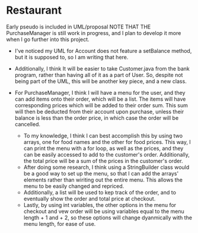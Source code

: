 # Restaurant

Early pseudo is included in UML/proposal
  NOTE THAT THE PurchaseManager is still work in progress, and I plan to develop it more when I go further into this project.

  - I've noticed my UML for Account does not feature a setBalance method, but it is supposed to, so I am writing that here.

  - Additionally, I think It will be easier to take Customer.java from the bank program, rather than having all of it as a part of User. So, despite not being part of the UML, this will be another key piece, and a new class.

  - For PurchaseManager, I think I will have a menu for the user, and they can add items onto their order, which will be a list. The items will have corresponding prices which will be added to their order sum. This sum will then be deducted from their account upon purchase, unless their balance is less than the order price, in which case the order will be cancelled.
    - To my knowledge, I think I can best accomplish this by using two arrays, one for food names and the other for food prices. This way, I can print the menu with a for loop, as well as the prices, and they can be easily accessed to add to the customer's order. Additionally, the total price will be a sum of the prices in the customer's order.
    - After doing some research,  I think using a StringBuilder class would be a good way to set up the menu, so that I can add the arrays' elements rather than wiriting out the entire menu. This allows the menu to be easily changed and repriced.
    - Additionally, a list will be used to kep track of the order, and to eventually show the order and total price at checkout.
    - Lastly, by using int variables, the other options in the menu for checkout and vew order will be using variables equal to the menu length + 1 and + 2, so these options will change dyanmically with the menu length, for ease of use.
